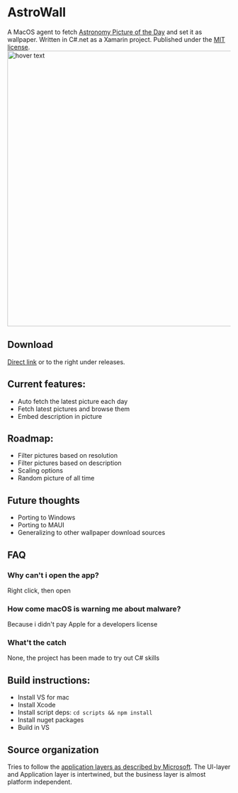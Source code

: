 # AstroWall
A MacOS agent to fetch [Astronomy Picture of the Day](https://apod.nasa.gov/apod/astropix.html) and set it as wallpaper.
Written in C#.net as a Xamarin project. Published under the [MIT license](https://github.com/wiegell/AstroWall/blob/master/LICENSE).
  <img src="https://wiegell.github.io/AstroWall/assets/ani.gif?raw=true" width="622px" title="hover text">

## Download
[Direct link](https://github.com/wiegell/AstroWall/releases/latest/download/Astro.dmg) or to the right under releases.

## Current features:
- Auto fetch the latest picture each day
- Fetch latest pictures and browse them
- Embed description in picture

## Roadmap:
- Filter pictures based on resolution
- Filter pictures based on description
- Scaling options
- Random picture of all time

## Future thoughts
- Porting to Windows
- Porting to MAUI
- Generalizing to other wallpaper download sources 

## FAQ
### Why can't i open the app?
Right click, then open

### How come macOS is warning me about malware?
Because i didn't pay Apple for a developers license

### What't the catch
None, the project has been made to try out C# skills

## Build instructions:
- Install VS for mac
- Install Xcode
- Install script deps: `cd scripts && npm install`
- Install nuget packages
- Build in VS
## Source organization
Tries to follow the [application layers as described by Microsoft](https://learn.microsoft.com/en-us/xamarin/cross-platform/app-fundamentals/building-cross-platform-applications/architecture#typical-application-layers). The UI-layer and Application layer is intertwined, but the business layer is almost platform independent.